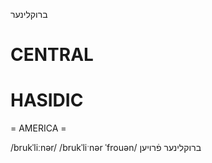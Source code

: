 ברוקלינער

CENTRAL
========

HASIDIC
=======
= AMERICA = 

/brukˈliːnər/
/brukˈliˑnər ˈfrouən/ ברוקלינער פֿרויען